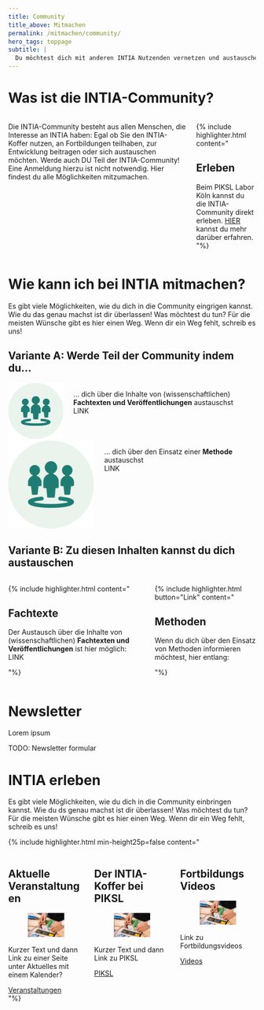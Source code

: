 ```yaml
---
title: Community
title_above: Mitmachen
permalink: /mitmachen/community/
hero_tags: toppage
subtitle: |
  Du möchtest dich mit anderen INTIA Nutzenden vernetzen und austauschen? Deine INTIA-Geschichte erzählen? Oder Feedback zu etwas geben? Das alles ist in der INTIA-Community möglich und eine wichtige Hilfe für alle anderen Nutzenden und Entwickler:innen von INTIA! Hier erfährst du, wo die INTIA-Community zu finden ist.
---
```


# Was ist die INTIA-Community?

<div class="columns is-vcentered is-variable is-8">
<div class="column is-7">

Die INTIA-Community besteht aus allen Menschen, die Interesse an INTIA haben: Egal ob Sie den INTIA-Koffer nutzen, an Fortbildungen teilhaben, zur Entwicklung beitragen oder sich austauschen möchten. Werde auch DU Teil der INTIA-Community! Eine Anmeldung hierzu ist nicht notwendig. Hier findest du alle Möglichkeiten mitzumachen.

</div>
<div class="column is-5">

{% include highlighter.html content="

## Erleben

Beim PIKSL Labor Köln kannst du die INTIA-Community direkt erleben. [HIER](#intia-erleben) kannst du mehr darüber erfahren.
"%}

</div>
</div>

# Wie kann ich bei INTIA mitmachen?

Es gibt viele Möglichkeiten, wie du dich in die Community eingrigen kannst. Wie du das genau machst ist dir überlassen! Was möchtest du tun? Für die meisten Wünsche gibt es hier einen Weg. Wenn dir ein Weg fehlt, schreib es uns!

## Variante A: Werde Teil der Community indem du...

<div class="columns is-vcentered">
  <div class="column is-3 is-round is-centered is-offset-1">
    <img src="/assets/img/intia-case/intia-case-for-all.png" alt="placeholder" class="">
  </div>
<div class="column">

... dich über die Inhalte von (wissenschaftlichen) **Fachtexten und Veröffentlichungen** austauschst
<br>
LINK

  <div class="clear"></div>
  </div>
  </div>

  <div class="columns is-vcentered">
  <div class="column is-3 is-round is-centered is-offset-1">
    <img src="/assets/img/intia-case/intia-case-for-all.png" alt="placeholder" class="">
  </div>
<div class="column">

... dich über den Einsatz einer **Methode** austauschst
<br>
LINK

<div class="clear"></div>                          
  </div>
  </div>

## Variante B: Zu diesen Inhalten kannst du dich austauschen

<div class="columns">
<div class="column is-half">

{% include highlighter.html content="

## Fachtexte

Der Austausch über die Inhalte von (wissenschaftlichen) **Fachtexten und Veröffentlichungen** ist hier möglich:
<br>
LINK

"%}

</div>
<div class="column is-half">

{% include highlighter.html button="Link" content="

## Methoden

Wenn du dich über den Einsatz von Methoden informieren möchtest, hier entlang:

"%}

</div>
</div>

# Newsletter

Lorem ipsum

TODO: Newsletter formular

# INTIA erleben

Es gibt viele Möglichkeiten, wie du dich in die Community einbringen kannst. Wie du ds genau machst ist dir überlassen! Was möchtest du tun? Für die meisten Wünsche gibt es hier einen Weg. Wenn dir ein Weg fehlt, schreib es uns!

{% include highlighter.html min-height25p=false content="

<div class='columns'>
<div class='column is-one-third has-text-centered'>
  
  ## Aktuelle Veranstaltungen

  <figure class='image is-square'>
    <img class='with-zone is-rounded' src='/assets/img/landingpage/werkzeuge.jpg'>
  </figure>

Kurzer Text und dann Link zu einer Seite unter Aktuelles mit einem Kalender?

  <a href='#' class='button highlighter-column-button is-rounded is-dark'>
    <span>Veranstaltungen</span>
    <span class='icon is-small'>
    <i class='fas fa-chevron-right fa-xs'></i>
    </span>
  </a>
</div>
<div class='column is-one-third has-text-centered'>

## Der INTIA-Koffer bei PIKSL

  <figure class='image is-square'>
    <img class='with-zone is-rounded' src='/assets/img/landingpage/werkzeuge.jpg'>
  </figure>
  
  Kurzer Text und dann Link zu PIKSL

  <a href='#' class='button highlighter-column-button is-rounded is-dark'>
    <span>PIKSL</span>
    <span class='icon is-small'>
    <i class='fas fa-chevron-right fa-xs'></i>
    </span>
  </a>

</div>
<div class='column is-one-third has-text-centered'>

## Fortbildungs Videos

  <figure class='image is-square'>
    <img class='with-zone is-rounded' src='/assets/img/landingpage/werkzeuge.jpg'>
  </figure>
  
  Link zu Fortbildungsvideos

  <a href='#' class='button highlighter-column-button is-rounded is-dark'>
    <span>Videos</span>
    <span class='icon is-small'>
    <i class='fas fa-chevron-right fa-xs'></i>
    </span>
  </a>

</div>
</div>
"%}
